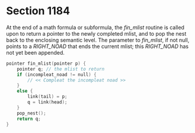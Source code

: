 # Section 1184

At the end of a math formula or subformula, the *fin_mlist* routine is called upon to return a pointer to the newly completed mlist, and to pop the nest back to the enclosing semantic level.
The parameter to *fin_mlist*, if not null, points to a *RIGHT_NOAD* that ends the
current mlist; this *RIGHT_NOAD* has not yet been appended.

```c << Declare the function called |fin_mlist| >>=
pointer fin_mlist(pointer p) {
    pointer q; // the mlist to return
    if (incompleat_noad != null) {
        // << Compleat the incompleat noad >>
    }
    else {
        link(tail) = p;
        q = link(head);
    }
    pop_nest();
    return q;
}
```
